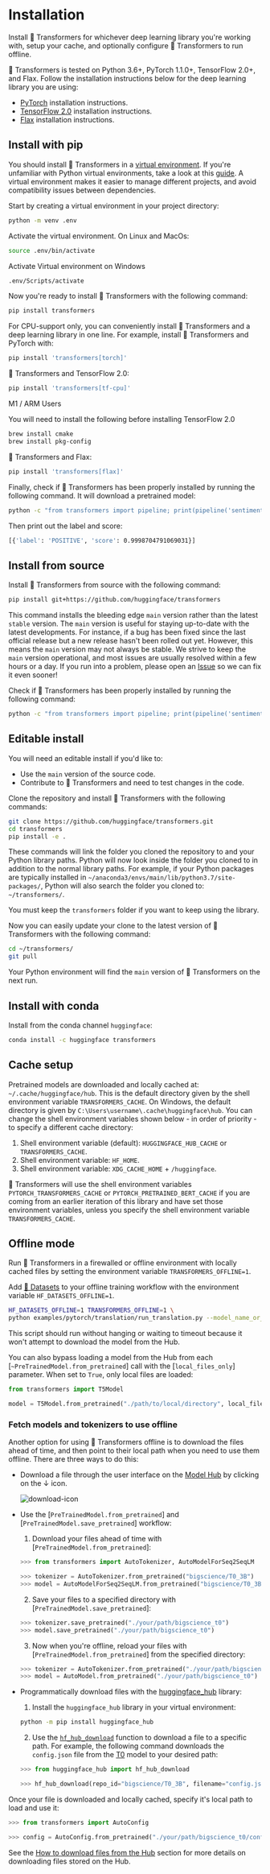 <!---
Copyright 2022 The HuggingFace Team. All rights reserved.

Licensed under the Apache License, Version 2.0 (the "License");
you may not use this file except in compliance with the License.
You may obtain a copy of the License at

    http://www.apache.org/licenses/LICENSE-2.0

Unless required by applicable law or agreed to in writing, software
distributed under the License is distributed on an "AS IS" BASIS,
WITHOUT WARRANTIES OR CONDITIONS OF ANY KIND, either express or implied.
See the License for the specific language governing permissions and
limitations under the License.

⚠️ Note that this file is in Markdown but contain specific syntax for our doc-builder (similar to MDX) that may not be
rendered properly in your Markdown viewer.

-->

# Installation

Install 🤗 Transformers for whichever deep learning library you're working with, setup your cache, and optionally configure 🤗 Transformers to run offline.

🤗 Transformers is tested on Python 3.6+, PyTorch 1.1.0+, TensorFlow 2.0+, and Flax. Follow the installation instructions below for the deep learning library you are using:

* [PyTorch](https://pytorch.org/get-started/locally/) installation instructions.
* [TensorFlow 2.0](https://www.tensorflow.org/install/pip) installation instructions.
* [Flax](https://flax.readthedocs.io/en/latest/) installation instructions.

## Install with pip

You should install 🤗 Transformers in a [virtual environment](https://docs.python.org/3/library/venv.html). If you're unfamiliar with Python virtual environments, take a look at this [guide](https://packaging.python.org/guides/installing-using-pip-and-virtual-environments/). A virtual environment makes it easier to manage different projects, and avoid compatibility issues between dependencies.

Start by creating a virtual environment in your project directory:

```bash
python -m venv .env
```

Activate the virtual environment. On Linux and MacOs:

```bash
source .env/bin/activate
```
Activate Virtual environment on Windows

```bash
.env/Scripts/activate
```

Now you're ready to install 🤗 Transformers with the following command:

```bash
pip install transformers
```

For CPU-support only, you can conveniently install 🤗 Transformers and a deep learning library in one line. For example, install 🤗 Transformers and PyTorch with:

```bash
pip install 'transformers[torch]'
```

🤗 Transformers and TensorFlow 2.0:

```bash
pip install 'transformers[tf-cpu]'
```

<Tip warning={true}>

M1 / ARM Users

You will need to install the following before installing TensorFlow 2.0
```bash
brew install cmake
brew install pkg-config
```

</Tip>

🤗 Transformers and Flax:

```bash
pip install 'transformers[flax]'
```

Finally, check if 🤗 Transformers has been properly installed by running the following command. It will download a pretrained model:

```bash
python -c "from transformers import pipeline; print(pipeline('sentiment-analysis')('we love you'))"
```

Then print out the label and score:

```bash
[{'label': 'POSITIVE', 'score': 0.9998704791069031}]
```

## Install from source

Install 🤗 Transformers from source with the following command:

```bash
pip install git+https://github.com/huggingface/transformers
```

This command installs the bleeding edge `main` version rather than the latest `stable` version. The `main` version is useful for staying up-to-date with the latest developments. For instance, if a bug has been fixed since the last official release but a new release hasn't been rolled out yet. However, this means the `main` version may not always be stable. We strive to keep the `main` version operational, and most issues are usually resolved within a few hours or a day. If you run into a problem, please open an [Issue](https://github.com/huggingface/transformers/issues) so we can fix it even sooner!

Check if 🤗 Transformers has been properly installed by running the following command:

```bash
python -c "from transformers import pipeline; print(pipeline('sentiment-analysis')('I love you'))"
```

## Editable install

You will need an editable install if you'd like to:

* Use the `main` version of the source code.
* Contribute to 🤗 Transformers and need to test changes in the code.

Clone the repository and install 🤗 Transformers with the following commands:

```bash
git clone https://github.com/huggingface/transformers.git
cd transformers
pip install -e .
```

These commands will link the folder you cloned the repository to and your Python library paths. Python will now look inside the folder you cloned to in addition to the normal library paths. For example, if your Python packages are typically installed in `~/anaconda3/envs/main/lib/python3.7/site-packages/`, Python will also search the folder you cloned to: `~/transformers/`.

<Tip warning={true}>

You must keep the `transformers` folder if you want to keep using the library.

</Tip>

Now you can easily update your clone to the latest version of 🤗 Transformers with the following command:

```bash
cd ~/transformers/
git pull
```

Your Python environment will find the `main` version of 🤗 Transformers on the next run.

## Install with conda

Install from the conda channel `huggingface`:

```bash
conda install -c huggingface transformers
```

## Cache setup

Pretrained models are downloaded and locally cached at: `~/.cache/huggingface/hub`. This is the default directory given by the shell environment variable `TRANSFORMERS_CACHE`. On Windows, the default directory is given by `C:\Users\username\.cache\huggingface\hub`. You can change the shell environment variables shown below - in order of priority - to specify a different cache directory:

1. Shell environment variable (default): `HUGGINGFACE_HUB_CACHE` or `TRANSFORMERS_CACHE`.
2. Shell environment variable: `HF_HOME`.
3. Shell environment variable: `XDG_CACHE_HOME` + `/huggingface`.

<Tip>

🤗 Transformers will use the shell environment variables `PYTORCH_TRANSFORMERS_CACHE` or `PYTORCH_PRETRAINED_BERT_CACHE` if you are coming from an earlier iteration of this library and have set those environment variables, unless you specify the shell environment variable `TRANSFORMERS_CACHE`.

</Tip>

## Offline mode

Run 🤗 Transformers in a firewalled or offline environment with locally cached files by setting the environment variable `TRANSFORMERS_OFFLINE=1`.

<Tip>

Add [🤗 Datasets](https://huggingface.co/docs/datasets/) to your offline training workflow with the environment variable `HF_DATASETS_OFFLINE=1`.

</Tip>

```bash
HF_DATASETS_OFFLINE=1 TRANSFORMERS_OFFLINE=1 \
python examples/pytorch/translation/run_translation.py --model_name_or_path t5-small --dataset_name wmt16 --dataset_config ro-en ...
```

This script should run without hanging or waiting to timeout because it won't attempt to download the model from the Hub.

You can also bypass loading a model from the Hub from each [`~PreTrainedModel.from_pretrained`] call with the [`local_files_only`] parameter. When set to `True`, only local files are loaded:

```py
from transformers import T5Model

model = T5Model.from_pretrained("./path/to/local/directory", local_files_only=True)
```

### Fetch models and tokenizers to use offline

Another option for using 🤗 Transformers offline is to download the files ahead of time, and then point to their local path when you need to use them offline. There are three ways to do this:

* Download a file through the user interface on the [Model Hub](https://huggingface.co/models) by clicking on the ↓ icon.

    ![download-icon](https://huggingface.co/datasets/huggingface/documentation-images/resolve/main/download-icon.png)

* Use the [`PreTrainedModel.from_pretrained`] and [`PreTrainedModel.save_pretrained`] workflow:

    1. Download your files ahead of time with [`PreTrainedModel.from_pretrained`]:

    ```py
    >>> from transformers import AutoTokenizer, AutoModelForSeq2SeqLM

    >>> tokenizer = AutoTokenizer.from_pretrained("bigscience/T0_3B")
    >>> model = AutoModelForSeq2SeqLM.from_pretrained("bigscience/T0_3B")
    ```

    2. Save your files to a specified directory with [`PreTrainedModel.save_pretrained`]:

    ```py
    >>> tokenizer.save_pretrained("./your/path/bigscience_t0")
    >>> model.save_pretrained("./your/path/bigscience_t0")
    ```

    3. Now when you're offline, reload your files with [`PreTrainedModel.from_pretrained`] from the specified directory:

    ```py
    >>> tokenizer = AutoTokenizer.from_pretrained("./your/path/bigscience_t0")
    >>> model = AutoModel.from_pretrained("./your/path/bigscience_t0")
    ```

* Programmatically download files with the [huggingface_hub](https://github.com/huggingface/huggingface_hub/tree/main/src/huggingface_hub) library:

    1. Install the `huggingface_hub` library in your virtual environment:

    ```bash
    python -m pip install huggingface_hub
    ```

    2. Use the [`hf_hub_download`](https://huggingface.co/docs/hub/adding-a-library#download-files-from-the-hub) function to download a file to a specific path. For example, the following command downloads the `config.json` file from the [T0](https://huggingface.co/bigscience/T0_3B) model to your desired path:

    ```py
    >>> from huggingface_hub import hf_hub_download

    >>> hf_hub_download(repo_id="bigscience/T0_3B", filename="config.json", cache_dir="./your/path/bigscience_t0")
    ```

Once your file is downloaded and locally cached, specify it's local path to load and use it:

```py
>>> from transformers import AutoConfig

>>> config = AutoConfig.from_pretrained("./your/path/bigscience_t0/config.json")
```

<Tip>

See the [How to download files from the Hub](https://huggingface.co/docs/hub/how-to-downstream) section for more details on downloading files stored on the Hub.

</Tip>
